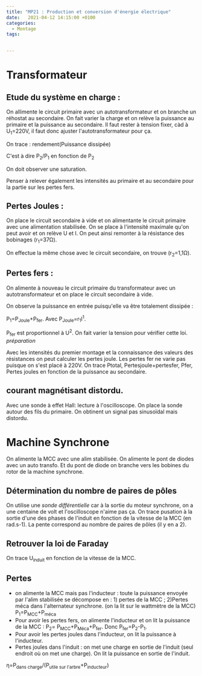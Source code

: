 ```yaml
---
title: "MP21 : Production et conversion d'énergie électrique"
date:   2021-04-12 14:15:00 +0100
categories:
  - Montage
tags:
 

---
```

# Transformateur

## Etude du système en charge :

On allimente le circuit primaire avec un autotransformateur et on branche un réhostat au secondaire. 
On fait varier la charge et on relève la puissance au primaire et la puissance au secondaire. Il faut rester à tension fixer, càd à U<sub>1</sub>=220V, il faut donc ajuster l'autotransformateur pour ça. 

On trace : rendement(Puissance dissipée)

C'est à dire P<sub>2</sub>/P<sub>1</sub> en fonction de P<sub>2</sub>

On doit observer une saturation.

Penser à relever également les intensités au primaire et au secondaire pour la partie sur les pertes fers.
## Pertes Joules :

On place le circuit secondaire à vide et on alimentante le circuit primaire avec une alimentation stabilisée. On se place à l'intensité maximale qu'on peut avoir et on relève U et I. On peut ainsi remonter à la résistance des bobinages (r<sub>1</sub>=37&Omega;).

On effectue la même chose avec le circuit secondaire, on trouve (r<sub>2</sub>=1,1&Omega;).

## Pertes fers : 
On alimente à nouveau le circuit primaire du transformateur avec un autotransformateur et on place le circuit secondaire à vide.

On observe la puissance en entrée puisqu'elle va être totalement dissipée  :

P<sub>1</sub>=P<sub>Joule</sub>+P<sub>fer</sub>. Avec P<sub>Joule</sub>=r<sub>1</sub>I<sup>1</sup>.

P<sub>fer</sub> est  proportionnel à U<sup>2</sup>. On fait varier la tension pour vérifier cette loi. _préparation_

Avec les intensités du premier montage et la connaissance des valeurs des résistances on peut calculer les pertes joule. Les pertes fer ne varie pas puisque on s'est placé à 220V. On trace Ptotal, Pertesjoule+pertesfer, Pfer, Pertes joules en fonction de la puissance au secondaire.

## courant magnétisant distordu.

Avec une sonde à effet Hall: lecture à l'oscilloscope. On place la sonde autour des fils du primaire. On obtinent un signal pas sinusoïdal mais distordu.

# Machine Synchrone
On alimente la MCC avec une alim stabilisée. On alimente le pont de diodes avec un auto transfo. Et du pont de diode on branche vers les bobines du rotor de la machine synchrone. 
## Détermination du nombre de paires de pôles
On utilise une _sonde différentielle_ car à la sortie du moteur synchrone, on a une centaine de volt et l'oscilloscope n'aime pas ça. 
On trace pusation à la sortie d'une des phases de l'induit en fonction de la vitesse de la MCC (en rad.s-1). La pente correspond au nombre de paires de pôles (il y en a 2).

## Retrouver la loi de Faraday
On trace U<sub>induit</sub> en fonction de la vitesse de la MCC.

## Pertes
* on alimente la MCC mais pas l'inducteur : toute la puissance envoyée par l'alim stabilisée se décompose en  : 1) pertes de la MCC ; 2)Pertes méca dans l'alternateur synchrone. (on la lit sur le wattmètre de la MCC) P<sub>1</sub>=P<sub>MCC</sub>+P<sub>méca</sub>
* Pour avoir les pertes fers, on alimente l'inducteur et on lit la puissance de la MCC : P<sub>2</sub>= P<sub>MCC</sub>+P<sub>Méca</sub>+P<sub>fer</sub>. Donc P<sub>fer</sub>=P<sub>2</sub>-P<sub>1</sub>.
* Pour avoir les pertes joules dans l'inducteur, on lit la puissance à l'inducteur. 
* Pertes joules dans l'induit : on met une charge en sortie de l'induit (seul endroit où on met une charge). On lit la puissance en sortie de l'induit.

&eta;=P<sub>dans charge</sub>/(P<sub>utile sur l'arbre</sub>+P<sub>inducteur</sub>)

